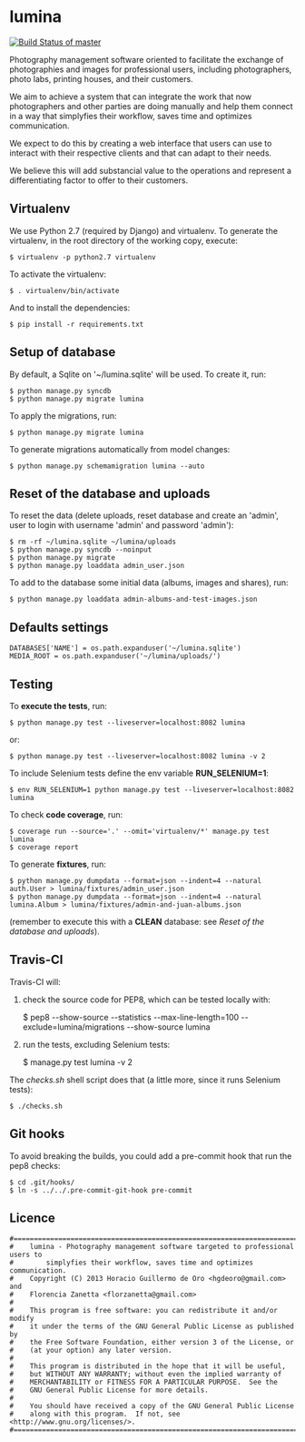lumina
======

[![Build Status of master](https://api.travis-ci.org/florzanetta/lumina.png?branch=master)](https://travis-ci.org/florzanetta/lumina)

Photography management software oriented to facilitate the exchange of photographies and images
for professional users, including photographers, photo labs, printing houses, and their customers.

We aim to achieve a system that can integrate the work that now photographers and other parties are doing manually and
help them connect in a way that simplyfies their workflow, saves time and optimizes communication.

We expect to do this by creating a web interface that users can use to interact with
their respective clients and that can adapt to their needs.

We believe this will add substancial value to the operations and represent
a differentiating factor to offer to their customers.

Virtualenv
----------

We use Python 2.7 (required by Django) and virtualenv. To generate the virtualenv,
in the root directory of the working copy, execute:

    $ virtualenv -p python2.7 virtualenv

To activate the virtualenv:

    $ . virtualenv/bin/activate

And to install the dependencies:

    $ pip install -r requirements.txt 

Setup of database
-----------------

By default, a Sqlite on '~/lumina.sqlite' will be used. To create it, run:

    $ python manage.py syncdb
    $ python manage.py migrate lumina

To apply the migrations, run:

    $ python manage.py migrate lumina

To generate migrations automatically from model changes:

    $ python manage.py schemamigration lumina --auto


Reset of the database and uploads
---------------------------------

To reset the data (delete uploads, reset database and create an 'admin', user to login
with username 'admin' and password 'admin'):

    $ rm -rf ~/lumina.sqlite ~/lumina/uploads
    $ python manage.py syncdb --noinput
    $ python manage.py migrate
    $ python manage.py loaddata admin_user.json

To add to the database some initial data (albums, images and shares), run:

    $ python manage.py loaddata admin-albums-and-test-images.json


Defaults settings
-----------------

    DATABASES['NAME'] = os.path.expanduser('~/lumina.sqlite')
    MEDIA_ROOT = os.path.expanduser('~/lumina/uploads/')


Testing
-------

To **execute the tests**, run:

    $ python manage.py test --liveserver=localhost:8082 lumina

or:

    $ python manage.py test --liveserver=localhost:8082 lumina -v 2

To include Selenium tests define the env variable **RUN_SELENIUM=1**:

    $ env RUN_SELENIUM=1 python manage.py test --liveserver=localhost:8082 lumina

To check **code coverage**, run:

    $ coverage run --source='.' --omit='virtualenv/*' manage.py test lumina
    $ coverage report

To generate **fixtures**, run:

    $ python manage.py dumpdata --format=json --indent=4 --natural auth.User > lumina/fixtures/admin_user.json
    $ python manage.py dumpdata --format=json --indent=4 --natural lumina.Album > lumina/fixtures/admin-and-juan-albums.json

(remember to execute this with a **CLEAN** database: see *Reset of the database and uploads*).

Travis-CI
---------

Travis-CI will:

1) check the source code for PEP8, which can be tested locally with:

    $ pep8 --show-source --statistics --max-line-length=100 --exclude=lumina/migrations --show-source lumina

2) run the tests, excluding Selenium tests:

    $ manage.py test lumina -v 2

The *checks.sh* shell script does that (a little more, since it runs Selenium tests):

    $ ./checks.sh


Git hooks
---------

To avoid breaking the builds, you could add a pre-commit hook that run the pep8 checks:

    $ cd .git/hooks/
    $ ln -s ../../.pre-commit-git-hook pre-commit


Licence
-------

    #===============================================================================
    #    lumina - Photography management software targeted to professional users to
    #        simplyfies their workflow, saves time and optimizes communication.
    #    Copyright (C) 2013 Horacio Guillermo de Oro <hgdeoro@gmail.com> and 
    #    Florencia Zanetta <florzanetta@gmail.com>
    #
    #    This program is free software: you can redistribute it and/or modify
    #    it under the terms of the GNU General Public License as published by
    #    the Free Software Foundation, either version 3 of the License, or
    #    (at your option) any later version.
    #
    #    This program is distributed in the hope that it will be useful,
    #    but WITHOUT ANY WARRANTY; without even the implied warranty of
    #    MERCHANTABILITY or FITNESS FOR A PARTICULAR PURPOSE.  See the
    #    GNU General Public License for more details.
    #
    #    You should have received a copy of the GNU General Public License
    #    along with this program.  If not, see <http://www.gnu.org/licenses/>.
    #===============================================================================
